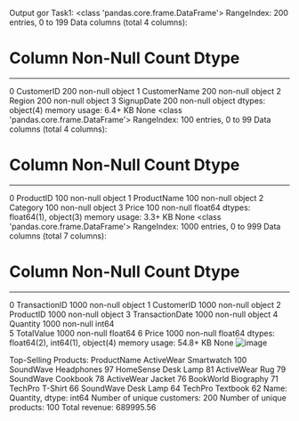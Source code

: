 Output gor Task1:
<class 'pandas.core.frame.DataFrame'>
RangeIndex: 200 entries, 0 to 199
Data columns (total 4 columns):
 #   Column        Non-Null Count  Dtype 
---  ------        --------------  ----- 
 0   CustomerID    200 non-null    object
 1   CustomerName  200 non-null    object
 2   Region        200 non-null    object
 3   SignupDate    200 non-null    object
dtypes: object(4)
memory usage: 6.4+ KB
None
<class 'pandas.core.frame.DataFrame'>
RangeIndex: 100 entries, 0 to 99
Data columns (total 4 columns):
 #   Column       Non-Null Count  Dtype  
---  ------       --------------  -----  
 0   ProductID    100 non-null    object 
 1   ProductName  100 non-null    object 
 2   Category     100 non-null    object 
 3   Price        100 non-null    float64
dtypes: float64(1), object(3)
memory usage: 3.3+ KB
None
<class 'pandas.core.frame.DataFrame'>
RangeIndex: 1000 entries, 0 to 999
Data columns (total 7 columns):
 #   Column           Non-Null Count  Dtype  
---  ------           --------------  -----  
 0   TransactionID    1000 non-null   object 
 1   CustomerID       1000 non-null   object 
 2   ProductID        1000 non-null   object 
 3   TransactionDate  1000 non-null   object 
 4   Quantity         1000 non-null   int64  
 5   TotalValue       1000 non-null   float64
 6   Price            1000 non-null   float64
dtypes: float64(2), int64(1), object(4)
memory usage: 54.8+ KB
None
![image](https://github.com/user-attachments/assets/cfc795f1-fb4d-4e60-ba8b-a42be9618c10)

Top-Selling Products:
 ProductName
ActiveWear Smartwatch    100
SoundWave Headphones      97
HomeSense Desk Lamp       81
ActiveWear Rug            79
SoundWave Cookbook        78
ActiveWear Jacket         76
BookWorld Biography       71
TechPro T-Shirt           66
SoundWave Desk Lamp       64
TechPro Textbook          62
Name: Quantity, dtype: int64
Number of unique customers: 200
Number of unique products: 100
Total revenue: 689995.56
